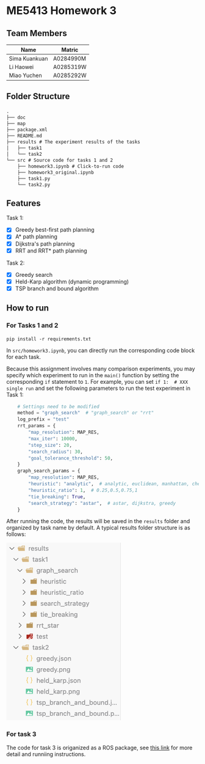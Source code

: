 # ME5413 Homework 3

## Team Members

| Name          | Matric    |
| ------------- | --------- |
| Sima Kuankuan | A0284990M |
| Li Haowei     | A0285319W |
| Miao Yuchen   | A0285292W |

## Folder Structure

```
.
├── doc
├── map
├── package.xml
├── README.md
├── results # The experiment results of the tasks
│   ├── task1
│   └── task2
└── src # Source code for tasks 1 and 2
    ├── homework3.ipynb # Click-to-run code
    ├── homework3_original.ipynb
    ├── task1.py
    └── task2.py
```

## Features

Task 1:

- [x] Greedy best-first path planning
- [x] A\* path planning
- [x] Dijkstra's path planning
- [x] RRT and RRT\* path planning

Task 2:

- [x] Greedy search
- [x] Held-Karp algorithm (dynamic programming)
- [x] TSP branch and bound algorithm

## How to run

### For Tasks 1 and 2

```shell
pip install -r requirements.txt
```

In `src/homework3.ipynb`, you can directly run the corresponding code block for each task.

Because this assignment involves many comparison experiments, you may specify which experiment to run in the `main()` function by setting the corresponding `if` statement to `1`. For example, you can set `if 1:  # XXX single run` and set the following parameters to run the test experiment in Task 1:

```python
    # Settings need to be modified
    method = "graph_search"  # "graph_search" or "rrt"
    log_prefix = "test"
    rrt_params = {
        "map_resolution": MAP_RES,
        "max_iter": 10000,
        "step_size": 20,
        "search_radius": 30,
        "goal_tolerance_threshold": 50,
    }
    graph_search_params = {
        "map_resolution": MAP_RES,
        "heuristic": "analytic",  # analytic, euclidean, manhattan, chebyshev
        "heuristic_ratio": 1,  # 0.25,0.5,0.75,1
        "tie_breaking": True,
        "search_strategy": "astar",  # astar, dijkstra, greedy
    }
```

After running the code, the results will be saved in the `results` folder and organized by task name by default. A typical results folder structure is as follows:

<img src="doc/results_dir.png" width="300">

### For task 3

The code for task 3 is origanized as a ROS package, see [this link](https://github.com/zyaqcl/ME5413_Planning_Project/tree/main) for more detail and runniing instructions.
